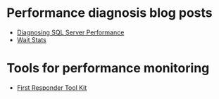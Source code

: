

# Performance diagnosis blog posts
- [Diagnosing SQL Server Performance](https://securitribe.com/insights/diagnosing-sql-server-performance-bottlenecks-with-wait-statistics)
- [Wait Stats](https://www.brentozar.com/sql/wait-stats/#:~:text=Transact)

# Tools for performance monitoring
- [First Responder Tool Kit](https://www.brentozar.com/first-aid/)
               
